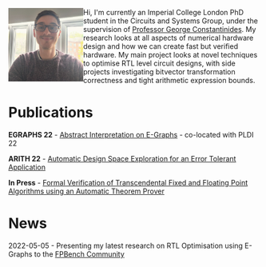 <html>
  <body>
<p>
<img src="website_profile.jpg" alt="Smiley face" style="float:left;width:150px;">
Hi, I'm currently an Imperial College London PhD student in the Circuits and Systems Group, under the supervision of <a href="https://cas.ee.ic.ac.uk/people/gac1/">Professor George Constantinides</a>.
My research looks at all aspects of numerical hardware design and how we can create fast but verified hardware. My main project looks at novel techniques to optimise RTL level circuit designs, with side projects investigating bitvector transformation correctness and tight arithmetic expression bounds.
</p>
 </body>
</html>

# Publications
**EGRAPHS 22** - [Abstract Interpretation on E-Graphs](https://arxiv.org/abs/2203.09191) - co-located with PLDI 22

**ARITH 22** - [Automatic Design Space Exploration for an Error Tolerant Application](https://ieeexplore.ieee.org/abstract/document/9154483)

**In Press** - [Formal Verification of Transcendental Fixed and Floating Point Algorithms using an Automatic Theorem Prover](https://www.cl.cam.ac.uk/~lp15/papers/Reports/Verif-Transcendental-Algs.pdf)

# News
2022-05-05 - Presenting my latest research on RTL Optimisation using E-Graphs to the [FPBench Community](https://fpbench.org/)

